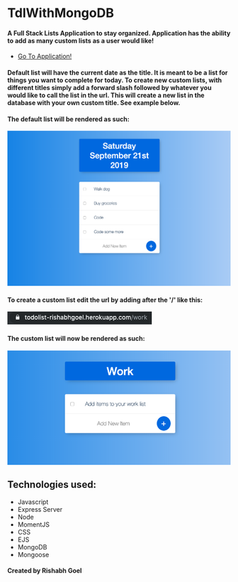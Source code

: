# TdlWithMongoDB

#### A Full Stack Lists Application to stay organized. Application has the ability to add as many custom lists as a user would like!

* [Go To Application!](https://todolist-rishabhgoel.herokuapp.com)

#### Default list will have the current date as the title. It is meant to be a list for things you want to complete for today. To create new custom lists, with different titles simply add a forward slash followed by whatever you would like to call the list in the url. This will create a new list in the database with your own custom title. See example below.

#### The default list will be rendered as such:
![screenshot](public/images/tdlSS.png)

#### To create a custom list edit the url by adding after the '/' like this:
![screenshot](public/images/tdlURLSS.png)

#### The custom list will now be rendered as such:
![screenshot](public/images/tdlCustListSS.png)

## Technologies used:

* Javascript
* Express Server
* Node
* MomentJS
* CSS
* EJS 
* MongoDB
* Mongoose

#### Created by Rishabh Goel